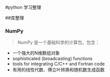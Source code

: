 #python 学习整理

##库整理
### NumPy
> NumPy 是一个基础科学的计算包，包含：

* 一个强大的N维数组对象
* sophisticated (broadcasting) functions
* tools for integrating C/C++ and Fortran code
* 有用的线性代数、傅立叶转换和随机数生成函数